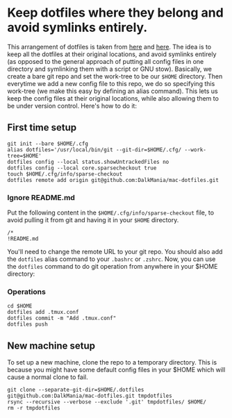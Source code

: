 # Keep dotfiles where they belong and avoid symlinks entirely.

This arrangement of dotfiles is taken from [here](https://news.ycombinator.com/item?id=11070797) and [here](https://developer.atlassian.com/blog/2016/02/best-way-to-store-dotfiles-git-bare-repo/). The idea is to keep all the dotfiles at their original locations, and avoid symlinks entirely (as opposed to the general approach of putting all config files in one directory and symlinking them with a script or GNU stow). Basically, we create a bare git repo and set the work-tree to be our `$HOME` directory. Then everytime we add a new config file to this repo, we do so specifying this work-tree (we make this easy by defining an alias command). This lets us keep the config files at their original locations, while also allowing them to be under version control. Here's how to do it:

## First time setup
```
git init --bare $HOME/.cfg
alias dotfiles='/usr/local/bin/git --git-dir=$HOME/.cfg/ --work-tree=$HOME'
dotfiles config --local status.showUntrackedFiles no
dotfiles config --local core.sparsecheckout true
touch $HOME/.cfg/info/sparse-checkout
dotfiles remote add origin git@github.com:DalkMania/mac-dotfiles.git
```

### Ignore README.md
Put the following content in the `$HOME/.cfg/info/sparse-checkout` file, to avoid pulling it from git and having it in your `$HOME` directory.
```
/*
!README.md
```

You'll need to change the remote URL to your git repo. You should also add the `dotfiles` alias command to your `.bashrc` or  `.zshrc`. Now, you can use the `dotfiles` command to do git operation from anywhere in your $HOME directory:

### Operations
```
cd $HOME
dotfiles add .tmux.conf
dotfiles commit -m "Add .tmux.conf"
dotfiles push
```
## New machine setup
To set up a new machine, clone the repo to a temporary directory. This is because you might have some default config files in your $HOME which will cause a normal clone to fail.
```
git clone --separate-git-dir=$HOME/.dotfiles git@github.com:DalkMania/mac-dotfiles.git tmpdotfiles
rsync --recursive --verbose --exclude '.git' tmpdotfiles/ $HOME/
rm -r tmpdotfiles
```
